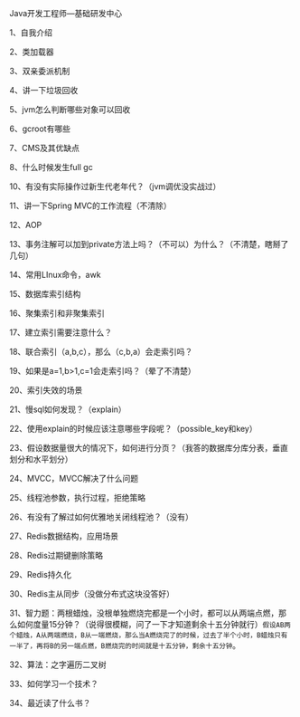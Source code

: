 Java开发工程师—基础研发中心

1、自我介绍

2、类加载器

3、双亲委派机制

4、讲一下垃圾回收

5、jvm怎么判断哪些对象可以回收

6、gcroot有哪些

7、CMS及其优缺点

8、什么时候发生full gc

10、有没有实际操作过新生代老年代？（jvm调优没实战过）

11、讲一下Spring MVC的工作流程（不清除）

12、AOP

13、事务注解可以加到private方法上吗？（不可以）为什么？（不清楚，瞎掰了几句）

14、常用LInux命令，awk

15、数据库索引结构

16、聚集索引和非聚集索引

17、建立索引需要注意什么？

18、联合索引（a,b,c），那么（c,b,a）会走索引吗？

19、如果是a=1,b>1,c=1会走索引吗？（晕了不清楚）

20、索引失效的场景

21、慢sql如何发现？（explain）

22、使用explain的时候应该注意哪些字段呢？（possible_key和key）

23、假设数据量很大的情况下，如何进行分页？（我答的数据库分库分表，垂直划分和水平划分）

24、MVCC，MVCC解决了什么问题

25、线程池参数，执行过程，拒绝策略

26、有没有了解过如何优雅地关闭线程池？（没有）

27、Redis数据结构，应用场景

28、Redis过期键删除策略

29、Redis持久化

30、Redis主从同步（没做分布式这块没答好）

31、智力题：两根蜡烛，没根单独燃烧完都是一个小时，都可以从两端点燃，那么如何度量15分钟？（说得很模糊，问了一下才知道剩余十五分钟就行）`假设AB两个蜡烛，A从两端燃烧，B从一端燃烧，那么当A燃烧完了的时候，过去了半个小时，B蜡烛只有一半了，再将B的另一端点燃，B燃烧完的时间就是十五分钟，剩余十五分钟`。

32、算法：之字遍历二叉树

33、如何学习一个技术？

34、最近读了什么书？